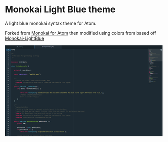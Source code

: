 # Monokai Light Blue theme

A light blue monokai syntax theme for Atom.

Forked from [Monokai for Atom](https://atom.io/themes/monokai) then modified using colors from based off
[Monokai-LightBlue](https://github.com/Kikobeats/Monokai-LightBlue.tmTheme)

![](https://raw.githubusercontent.com/elliottpost/monokai-light-blue/master/screenshot.png)

